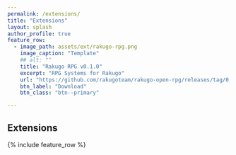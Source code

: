 ```yaml
---
permalink: /extensions/
title: "Extensions"
layout: splash
author_profile: true
feature_row:
  - image_path: assets/ext/rakugo-rpg.png
    image_caption: "Template"
    ## alt: ""
    title: "Rakugo RPG v0.1.0"
    excerpt: "RPG Systems for Rakugo"
    url: "https://github.com/rakugoteam/rakugo-open-rpg/releases/tag/0.1.0"
    btn_label: "Download"
    btn_class: "btn--primary"

---
```


## Extensions

 {% include feature_row %}

